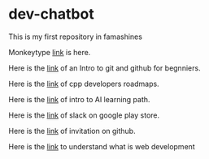# dev-chatbot
This is my first repository in famashines
 
 Monkeytype [link](https://github.com/famashines/dev-chatbot.git) is here. 

 Here is the [link](https://kirtan2004.hashnode.dev/an-intro-to-git-and-github-for-beginners) of an Intro to git and github for begnniers.

 Here is the [link](https://miro.com/app/board/o9J_lpap34Q=/) of cpp developers roadmaps.

Here is the [link](https://www.cloudskillsboost.google/paths/118) of intro to AI learning path.

Here is the [link](https://play.google.com/store/apps/details?id=com.Slack) of slack on google play store.

Here is the [link](https://github.com/famashines/dev-setup) of invitation on github.

Here is the [link](https://go-techsolution.hashnode.dev/lets-understand-what-is-web-development) to understand what is web development
